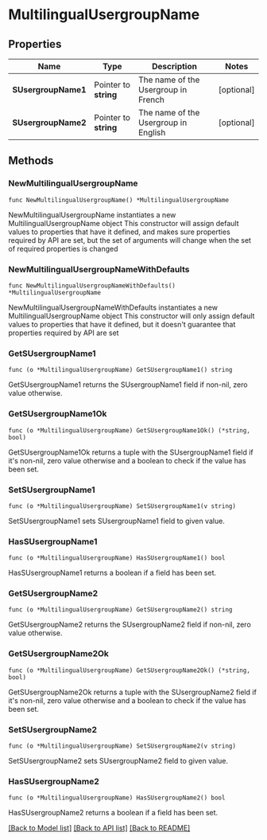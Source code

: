 # MultilingualUsergroupName

## Properties

Name | Type | Description | Notes
------------ | ------------- | ------------- | -------------
**SUsergroupName1** | Pointer to **string** | The name of the Usergroup in French | [optional] 
**SUsergroupName2** | Pointer to **string** | The name of the Usergroup in English | [optional] 

## Methods

### NewMultilingualUsergroupName

`func NewMultilingualUsergroupName() *MultilingualUsergroupName`

NewMultilingualUsergroupName instantiates a new MultilingualUsergroupName object
This constructor will assign default values to properties that have it defined,
and makes sure properties required by API are set, but the set of arguments
will change when the set of required properties is changed

### NewMultilingualUsergroupNameWithDefaults

`func NewMultilingualUsergroupNameWithDefaults() *MultilingualUsergroupName`

NewMultilingualUsergroupNameWithDefaults instantiates a new MultilingualUsergroupName object
This constructor will only assign default values to properties that have it defined,
but it doesn't guarantee that properties required by API are set

### GetSUsergroupName1

`func (o *MultilingualUsergroupName) GetSUsergroupName1() string`

GetSUsergroupName1 returns the SUsergroupName1 field if non-nil, zero value otherwise.

### GetSUsergroupName1Ok

`func (o *MultilingualUsergroupName) GetSUsergroupName1Ok() (*string, bool)`

GetSUsergroupName1Ok returns a tuple with the SUsergroupName1 field if it's non-nil, zero value otherwise
and a boolean to check if the value has been set.

### SetSUsergroupName1

`func (o *MultilingualUsergroupName) SetSUsergroupName1(v string)`

SetSUsergroupName1 sets SUsergroupName1 field to given value.

### HasSUsergroupName1

`func (o *MultilingualUsergroupName) HasSUsergroupName1() bool`

HasSUsergroupName1 returns a boolean if a field has been set.

### GetSUsergroupName2

`func (o *MultilingualUsergroupName) GetSUsergroupName2() string`

GetSUsergroupName2 returns the SUsergroupName2 field if non-nil, zero value otherwise.

### GetSUsergroupName2Ok

`func (o *MultilingualUsergroupName) GetSUsergroupName2Ok() (*string, bool)`

GetSUsergroupName2Ok returns a tuple with the SUsergroupName2 field if it's non-nil, zero value otherwise
and a boolean to check if the value has been set.

### SetSUsergroupName2

`func (o *MultilingualUsergroupName) SetSUsergroupName2(v string)`

SetSUsergroupName2 sets SUsergroupName2 field to given value.

### HasSUsergroupName2

`func (o *MultilingualUsergroupName) HasSUsergroupName2() bool`

HasSUsergroupName2 returns a boolean if a field has been set.


[[Back to Model list]](../README.md#documentation-for-models) [[Back to API list]](../README.md#documentation-for-api-endpoints) [[Back to README]](../README.md)


